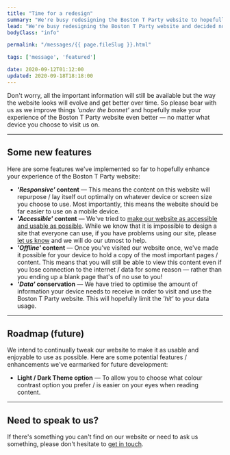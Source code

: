 ```yaml
---
title: "Time for a redesign"
summary: "We're busy redesigning the Boston T Party website to hopefully make your experience of the website even better."
lead: "We're busy redesigning the Boston T Party website and decided not to do it in one go."
bodyClass: "info"

permalink: "/messages/{{ page.fileSlug }}.html"

tags: ['message', 'featured']

date: 2020-09-12T01:12:00
updated: 2020-09-18T18:18:00
---
```


Don't worry, all the important information will still be available but the way the website looks will evolve and get better over time. So please bear with us as we improve things *'under the bonnet'* and hopefully make your experience of the Boston T Party website even better &mdash; no matter what device you choose to visit us on.

---

## Some new features

Here are some features we've implemented so far to hopefully enhance your experience of the Boston T Party website:

* ***'Responsive'* content** &mdash; This means the content on this website will repurpose / lay itself out optimally on whatever device or screen size you choose to use. Most importantly, this means the website should be far easier to use on a mobile device.
* ***'Accessible'* content** &mdash; We've tried to [make our website as accessible and usable as possible][1]. While we know that it is impossible to design a site that everyone can use, if you have problems using our site, please [let us know][2] and we will do our utmost to help.
* ***'Offline'* content** &mdash; Once you've visited our website once, we've made it possible for your device to hold a copy of the most important pages / content. This means that you will still be able to view this content even if you lose connection to the internet / data for some reason &mdash; rather than you ending up a blank page that's of no use to you!
* ***'Data'* conservation** &mdash; We have tried to optimise the amount of information your device needs to receive in order to visit and use the Boston T Party website. This will hopefully limit the *'hit'* to your data usage.

---

## Roadmap (future)

We intend to continually tweak our website to make it as usable and enjoyable to use as possible. Here are some potential features / enhancements we've earmarked for future development:

* **Light / Dark Theme option** &mdash; To allow you to choose what colour contrast option you prefer / is easier on your eyes when reading content.

---

## Need to speak to us?

If there's something you can't find on our website or need to ask us something, please don't hesitate to [get in touch][2].

[1]: /accessibility
[2]: /contact
